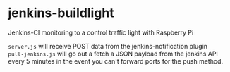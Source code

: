 jenkins-buildlight
==================

Jenkins-CI monitoring to a control traffic light with Raspberry Pi  
  
`server.js` will receive POST data from the jenkins-notification plugin  
`pull-jenkins.js` will go out a fetch a JSON payload from the jenkins API every 5 minutes in the event you can't forward ports for the push method.
